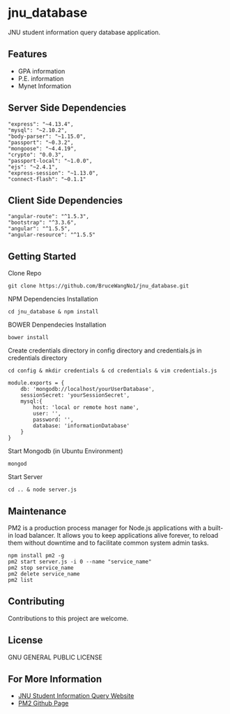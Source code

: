 # jnu_database

JNU student information query database application.

## Features

- GPA information
- P.E. information
- Mynet Information

## Server Side Dependencies

````
"express": "~4.13.4",
"mysql": "~2.10.2",
"body-parser": "~1.15.0",
"passport": "~0.3.2",
"mongoose": "~4.4.19",
"crypto": "0.0.3",
"passport-local": "~1.0.0",
"ejs": "~2.4.1",
"express-session": "~1.13.0",
"connect-flash": "~0.1.1"
````

## Client Side Dependencies

````
"angular-route": "^1.5.3",
"bootstrap": "^3.3.6",
"angular": "^1.5.5",
"angular-resource": "^1.5.5"
````

## Getting Started

Clone Repo

````
git clone https://github.com/BruceWangNo1/jnu_database.git
````

NPM Dependencies Installation
````
cd jnu_database & npm install
````

BOWER Denpendecies Installation
````
bower install
````

Create credentials directory in config directory and credentials.js in credentials directory
````
cd config & mkdir credentials & cd credentials & vim credentials.js
````
````
module.exports = {
	db: 'mongodb://localhost/yourUserDatabase',
	sessionSecret: 'yourSessionSecret',
	mysql:{
		host: 'local or remote host name',
		user: '',
		password: '',
		database: 'informationDatabase'
	}
}
````

Start Mongodb (in Ubuntu Environment)

````
mongod
````

Start Server

````
cd .. & node server.js
````

## Maintenance

PM2 is a production process manager for Node.js applications with a built-in load balancer. It allows you to keep applications alive forever, to reload them without downtime and to facilitate common system admin tasks.

````
npm install pm2 -g
pm2 start server.js -i 0 --name "service_name"
pm2 stop service_name
pm2 delete service_name
pm2 list
````

## Contributing

Contributions to this project are welcome.

## License

GNU GENERAL PUBLIC LICENSE

## For More Information

* [JNU Student Information Query Website][] 
* [PM2 Github Page][]

[JNU Student Information Query Website]: http://query.pressureandtime.com
[PM2 Github Page]: https://github.com/Unitech/pm2